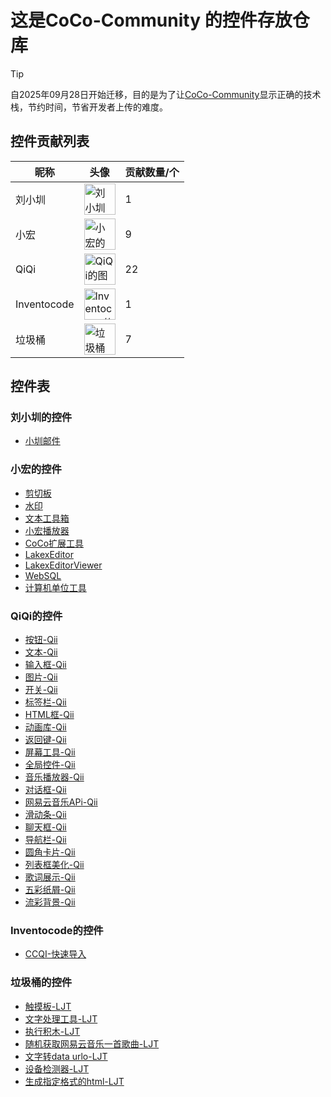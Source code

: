 # 这是CoCo-Community 的控件存放仓库

> [!tip]
>自2025年09月28日开始迁移，目的是为了让[CoCo-Community](https://github.com/zitzhen/CoCo-Community)显示正确的技术栈，节约时间，节省开发者上传的难度。

## 控件贡献列表
| 昵称   |头像| 贡献数量/个 |
| ------ |---| ----------- |
| 刘小圳 |<a href="https://github.com/iamliuxiaozhen"><img src="https://avatars.githubusercontent.com/u/149680880?v=4" width="50" height="50" alt="刘小圳的图片"></a> | 1           |
| 小宏 |<a href="https://github.com/xiaohong2022"><img src="https://avatars.githubusercontent.com/u/97574185?v=4" width="50" height="50" alt="小宏的图片"></a> |9 |
| QiQi |<a href="https://github.com/Qiqi29"><img src="https://avatars.githubusercontent.com/u/112358908?v=4" width="50" height="50" alt="QiQi的图片"></a> | 22|
| Inventocode |<a href="https://github.com/Inventocode"><img src="https://avatars.githubusercontent.com/u/138981212?v=4" width="50" height="50" alt="Inventocode的图片"></a> | 1|
| 垃圾桶 |<a href="https://github.com/LJT-YTWH"><img src="https://avatars.githubusercontent.com/u/202535413?v=4" width="50" height="50" alt="垃圾桶的图片"></a> | 7|

## 控件表
### 刘小圳的控件
 - [小圳邮件](https://github.com/zitzhen/CoCo-Community-Control/tree/main/小圳邮件)
 ### 小宏的控件
 - [剪切板](https://github.com/zitzhen/CoCo-Community-Control/tree/main/剪切板)
 - [水印](https://github.com/zitzhen/CoCo-Community-Control/tree/main/水印)
 - [文本工具箱](https://github.com/zitzhen/CoCo-Community-Control/tree/main/文本工具箱)
 - [小宏播放器](https://github.com/zitzhen/CoCo-Community-Control/tree/main/小宏播放器)
 - [CoCo扩展工具](https://github.com/zitzhen/CoCo-Community-Control/tree/main/CoCo扩展工具)
 - [LakexEditor](https://github.com/zitzhen/CoCo-Community-Control/tree/main/LakexEditor)
 - [LakexEditorViewer](https://github.com/zitzhen/CoCo-Community-Control/tree/main/LakexEditorViewer)
 - [WebSQL](https://github.com/zitzhen/CoCo-Community-Control/tree/main/WebSQL)
 - [计算机单位工具](https://github.com/zitzhen/CoCo-Community-Control/tree/main/计算机单位工具)
### QiQi的控件
- [按钮-Qii](https://github.com/zitzhen/CoCo-Community-Control/tree/main/按钮-Qii)
- [文本-Qii](https://github.com/zitzhen/CoCo-Community-Control/tree/main/文本-Qii)
- [输入框-Qii](https://github.com/zitzhen/CoCo-Community-Control/tree/main/输入框-Qii)
- [图片-Qii](https://github.com/zitzhen/CoCo-Community-Control/tree/main/图片-Qii)
- [开关-Qii](https://github.com/zitzhen/CoCo-Community-Control/tree/main/开关-Qii)
- [标签栏-Qii](https://github.com/zitzhen/CoCo-Community-Control/tree/main/标签栏-Qii)
- [HTML框-Qii](https://github.com/zitzhen/CoCo-Community-Control/tree/main/HTML框-Qii)
- [动画库-Qii](https://github.com/zitzhen/CoCo-Community-Control/tree/main/动画库-Qii)
- [返回键-Qii](https://github.com/zitzhen/CoCo-Community-Control/tree/main/返回键-Qii)
- [屏幕工具-Qii](https://github.com/zitzhen/CoCo-Community-Control/tree/main/屏幕工具-Qii)
- [全局控件-Qii](https://github.com/zitzhen/CoCo-Community-Control/tree/main/全局控件-Qii)
- [音乐播放器-Qii](https://github.com/zitzhen/CoCo-Community-Control/tree/main/音乐播放器-Qii)
- [对话框-Qii](https://github.com/zitzhen/CoCo-Community-Control/tree/main/对话框-Qii)
- [网易云音乐APi-Qii](https://github.com/zitzhen/CoCo-Community-Control/tree/main/网易云音乐API-Qii)
- [滑动条-Qii](https://github.com/zitzhen/CoCo-Community-Control/tree/main/滑动条-Qii)
- [聊天框-Qii](https://github.com/zitzhen/CoCo-Community-Control/tree/main/聊天框-Qii)
- [导航栏-Qii](https://github.com/zitzhen/CoCo-Community-Control/tree/main/导航栏-Qii)
- [圆角卡片-Qii](https://github.com/zitzhen/CoCo-Community-Control/tree/main/圆角卡片-Qii)
- [列表框美化-Qii](https://github.com/zitzhen/CoCo-Community-Control/tree/main/列表框美化-Qii)
- [歌词展示-Qii](https://github.com/zitzhen/CoCo-Community-Control/tree/main/歌词展示-Qii)
- [五彩纸屑-Qii](https://github.com/zitzhen/CoCo-Community-Control/tree/main/五彩纸屑-Qii)
- [流彩背景-Qii](https://github.com/zitzhen/CoCo-Community-Control/tree/main/流彩背景-Qii)
### Inventocode的控件
- [CCQI-快速导入](https://github.com/zitzhen/CoCo-Community-Control/tree/main/CCQI-快速导入)
### 垃圾桶的控件
- [触摸板-LJT](https://github.com/zitzhen/CoCo-Community-Control/tree/main/触摸板-LJT)
- [文字处理工具-LJT](https://github.com/zitzhen/CoCo-Community-Control/tree/main/文字处理工具-LJT)
- [执行积木-LJT](https://github.com/zitzhen/CoCo-Community-Control/tree/main/执行积木-LJT)
- [随机获取网易云音乐一首歌曲-LJT](https://github.com/zitzhen/CoCo-Community-Control/tree/main/随机获取网易云音乐一首歌曲-LJT)
- [文字转data urlo-LJT](https://github.com/zitzhen/CoCo-Community-Control/tree/main/%E6%96%87%E5%AD%97%E8%BD%ACdata%20urlo-LJT)
- [设备检测器-LJT](https://github.com/zitzhen/CoCo-Community-Control/tree/main/设备检测器-LJT)
- [生成指定格式的html-LJT](https://github.com/zitzhen/CoCo-Community-Control/tree/main/生成指定的html-LJT)
